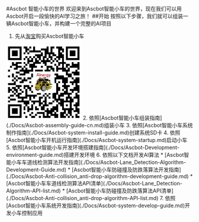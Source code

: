 #Ascbot 智能小车的世界
欢迎来到Ascbot智能小车的世界，现在我们可以用Ascbot开启一段愉快的AI学习之旅！
##开始
按照以下步骤，我们就可以组装一辆Ascbot智能小车，并构建一个完整的AI项目

1. 先从[淘宝](https://item.taobao.com/item.htm?id=605273577157)购买Ascbot智能小车
<img src="./Docs/Ascbotimg/buylink-QRcode.png" style="zoom: 33%;" />
2. 依照[Ascbot智能小车组装指南](./Docs/Ascbot-assembly-guide-cn.md)组装小车
3. 依照[Ascbot智能小车系统制作指南](./Docs/Ascbot-system-install-guide.md)创建系统SD卡
4. 依照[Ascbot智能小车开机运行指南](./Docs/Ascbot-system-startup.md)启动小车
5. 依照[Ascbot智能小车开发环境搭建指南](./Docs/Ascbot-Development-environment-guide.md)搭建开发环境
6. 依照以下文档开发AI算法
    * [Ascbot智能小车车道线检测算法开发指南](./Docs/Ascbot-Lane_Detection-Algorithm-Development-Guide.md)
    * [Ascbot智能小车防碰撞及防跌落算法开发指南](./Docs/Ascbot-Anti-collision_anti-drop-algorithm-development-guide.md)
    * [Ascbot智能小车车道线检测算法API清单](./Docs/Ascbot-Lane_Detection-Algorithm-API-list.md)
    * [Ascbot智能小车防碰撞及防跌落算法API清单](./Docs/Ascbot-Anti-collision_anti-drop-algorithm-API-list.md)
7. 依照[Ascbot智能小车系统开发指南](./Docs/Ascbot-system-develop-guide.md)开发小车控制应用

